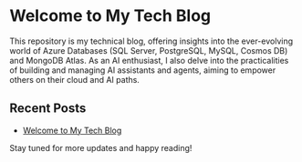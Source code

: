 # Welcome to My Tech Blog

This repository is my technical blog, offering insights into the ever-evolving world of Azure Databases (SQL Server, PostgreSQL, MySQL, Cosmos DB) and MongoDB Atlas. As an AI enthusiast, I also delve into the practicalities of building and managing AI assistants and agents, aiming to empower others on their cloud and AI paths.

## Recent Posts

- [Welcome to My Tech Blog](./_posts/2024-06-13-welcome.md)

Stay tuned for more updates and happy reading!